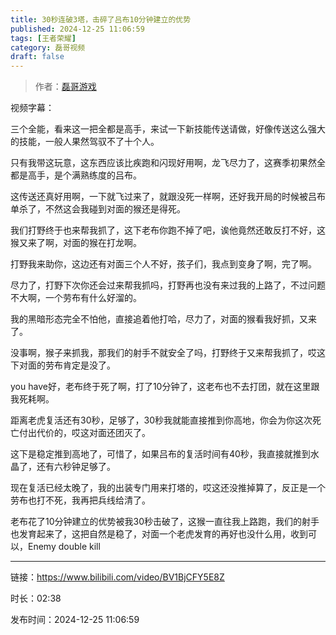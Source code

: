 ```yaml
---
title: 30秒连破3塔，击碎了吕布10分钟建立的优势
published: 2024-12-25 11:06:59
tags: [王者荣耀]
category: 磊哥视频
draft: false
---
```



> 作者：[磊哥游戏](https://space.bilibili.com/268941858?spm_id_from=333.788.upinfo.head.click)

视频字幕：

三个全能，看来这一把全都是高手，来试一下新技能传送请做，好像传送这么强大的技能，一般人果然驾驭不了十个人。

只有我带这玩意，这东西应该比疾跑和闪现好用啊，龙飞尽力了，这赛季初果然全都是高手，是个满熟练度的吕布。

这传送还真好用啊，一下就飞过来了，就跟没死一样啊，还好我开局的时候被吕布单杀了，不然这会我碰到对面的猴还是得死。

我们打野终于也来帮我抓了，这下老布你跑不掉了吧，诶他竟然还敢反打不好，这猴又来了啊，对面的猴在打龙啊。

打野我来助你，这边还有对面三个人不好，孩子们，我点到变身了啊，完了啊。

尽力了，打野下次你还会过来帮我抓吗，打野再也没有来过我的上路了，不过问题不大啊，一个劳布有什么好溜的。

我的黑暗形态完全不怕他，直接追着他打哈，尽力了，对面的猴看我好抓，又来了。

没事啊，猴子来抓我，那我们的射手不就安全了吗，打野终于又来帮我抓了，哎这下对面的劳布肯定是没了。

you have好，老布终于死了啊，打了10分钟了，这老布也不去打团，就在这里跟我死耗啊。

距离老虎复活还有30秒，足够了，30秒我就能直接推到你高地，你会为你这次死亡付出代价的，哎这对面还团灭了。

这下是稳定推到高地了，可惜了，如果吕布的复活时间有40秒，我直接就推到水晶了，还有六秒钟足够了。

现在复活已经太晚了，我的出装专门用来打塔的，哎这还没推掉算了，反正是一个劳布也打不死，我再把兵线给清了。

老布花了10分钟建立的优势被我30秒击破了，这猴一直往我上路跑，我们的射手也发育起来了，这把自然是稳了，对面一个老虎发育的再好也没什么用，收到可以，Enemy double kill

---

链接：https://www.bilibili.com/video/BV1BjCFY5E8Z

时长：02:38

发布时间：2024-12-25 11:06:59
